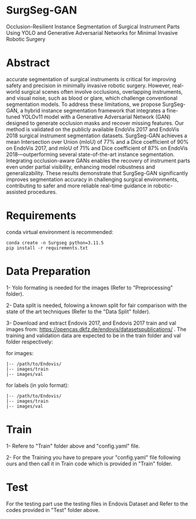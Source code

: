 # SurgSeg-GAN
Occlusion-Resilient Instance Segmentation of Surgical Instrument Parts Using YOLO and Generative Adversarial Networks for Minimal Invasive Robotic Surgery
# Abstract 
accurate segmentation of surgical instruments is critical for improving safety and precision in minimally invasive robotic surgery. However, real-world surgical scenes often involve occlusions, overlapping instruments, and visual noise, such as blood or glare, which challenge conventional segmentation models. To address these limitations, we propose SurgSeg-GAN, a hybrid instance segmentation framework that integrates a fine-tuned YOLOv11 model with a Generative Adversarial Network (GAN) designed to generate occlusion masks and recover missing features. Our method is validated on the publicly available EndoVis 2017 and EndoVis 2018 surgical instrument segmentation datasets. SurgSeg-GAN achieves a mean Intersection over Union (mIoU) of 77% and a Dice coefficient of 90% on EndoVis 2017, and mIoU of 71% and Dice coefficient of 87% on EndoVis 2018—outperforming several state-of-the-art instance segmentation. Integrating occlusion-aware GANs enables the recovery of instrument parts even under partial visibility, enhancing model robustness and generalizability. These results demonstrate that SurgSeg-GAN significantly improves segmentation accuracy in challenging surgical environments, contributing to safer and more reliable real-time guidance in robotic-assisted procedures.
# Requirements 
conda virtual environment is recommended: 

    conda create -n Surgseg python=3.11.5
    pip install -r requirements.txt

# Data Preparation 
1- Yolo formating is needed for the images (Refer to "Preprocessing" folder). 

2- Data split is needed, folowing a known split for fair comparison with the state of the art techniques (Refer to the "Data Split" folder).

3- Download and extract Endovis 2017, and Endovis 2017 train and val images from: https://opencas.dkfz.de/endovis/datasetspublications/ . The training and validation data are expected to be in the train folder and val folder respectively: 

for images:

    |-- /path/to/Endovis/
    |-- images/train
    |-- images/val
    
for labels (in yolo format): 

    |-- /path/to/Endovis/
    |-- images/train
    |-- images/val

# Train 
1- Refere to "Train" folder above and "config.yaml" file.

2- For the Training you have to prepare your "config.yaml" file following ours and then call it in Train code which is provided in "Train" folder.

# Test 
For the testing part use the testing files in Endovis Dataset and Refer to the codes provided in "Test" folder above. 
